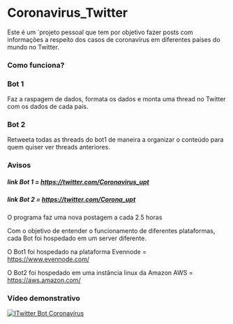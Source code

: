 # Coronavirus_Twitter
Este é um ´projeto pessoal que tem por objetivo fazer posts com informações a respeito dos casos de coronavírus em diferentes países do mundo no Twitter.

### Como funciona?

### Bot 1
Faz a raspagem de dados, formata os dados e monta uma thread no Twitter com os dados de cada país.

### Bot 2
Retweeta todas as threads do bot1 de maneira a organizar o conteúdo para quem quiser ver threads anteriores.

### Avisos

##### link Bot 1 = https://twitter.com/Coronavirus_upt

##### link Bot 2 = https://twitter.com/Corona_upt

O programa faz uma nova postagem a cada 2.5 horas

Com o objetivo de entender o funcionamento de diferentes plataformas, cada Bot foi hospedado em um server diferente.

O Bot1 foi hospedado na plataforma Evennode = https://www.evennode.com/

O Bot2 foi hospedado em uma instância linux da Amazon AWS = https://aws.amazon.com/

### Vídeo demonstrativo

[![ITwitter Bot Coronavírus](https://img.youtube.com/vi/8j5k7DxnHEU/0.jpg)](https://www.youtube.com/watch?v=8j5k7DxnHEU)

